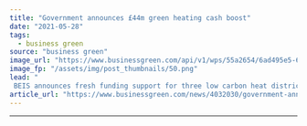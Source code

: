 ```yaml
---
title: "Government announces £44m green heating cash boost"
date: "2021-05-28"
tags: 
  - business green
source: "business green"
image_url: "https://www.businessgreen.com/api/v1/wps/55a2654/6ad495e5-64ce-4db5-8134-4d80bade5778/4/Cory-Vattenfall-Image-185x114.png"
image_fp: "/assets/img/post_thumbnails/50.png"
lead: "
 BEIS announces fresh funding support for three low carbon heat districts and 11 projects geared at decarbonising heating and cooling ..."
article_url: "https://www.businessgreen.com/news/4032030/government-announces-gbp44m-green-heating-cash-boost"
---
```


---
